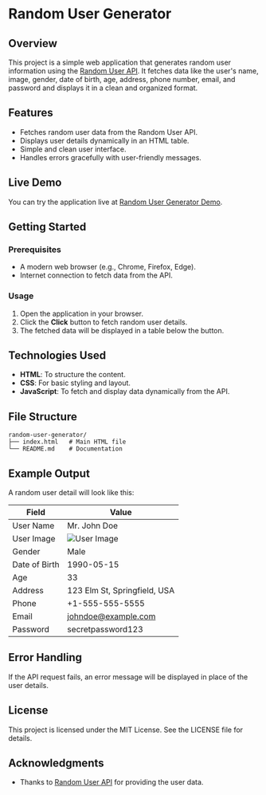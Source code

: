 # Random User Generator

## Overview
This project is a simple web application that generates random user information using the [Random User API](https://randomuser.me/). It fetches data like the user's name, image, gender, date of birth, age, address, phone number, email, and password and displays it in a clean and organized format.

## Features
- Fetches random user data from the Random User API.
- Displays user details dynamically in an HTML table.
- Simple and clean user interface.
- Handles errors gracefully with user-friendly messages.

## Live Demo
You can try the application live at [Random User Generator Demo](https://random-usergen.netlify.app/).

## Getting Started

### Prerequisites
- A modern web browser (e.g., Chrome, Firefox, Edge).
- Internet connection to fetch data from the API.

### Usage
1. Open the application in your browser.
2. Click the **Click** button to fetch random user details.
3. The fetched data will be displayed in a table below the button.

## Technologies Used
- **HTML**: To structure the content.
- **CSS**: For basic styling and layout.
- **JavaScript**: To fetch and display data dynamically from the API.

## File Structure
```
random-user-generator/
├── index.html   # Main HTML file
└── README.md    # Documentation
```

## Example Output
A random user detail will look like this:

| Field       | Value                          |
|-------------|--------------------------------|
| User Name   | Mr. John Doe                  |
| User Image  | ![User Image](user_image_url) |
| Gender      | Male                          |
| Date of Birth | 1990-05-15                   |
| Age         | 33                            |
| Address     | 123 Elm St, Springfield, USA |
| Phone       | +1-555-555-5555              |
| Email       | johndoe@example.com          |
| Password    | secretpassword123            |

## Error Handling
If the API request fails, an error message will be displayed in place of the user details.

## License
This project is licensed under the MIT License. See the LICENSE file for details.

## Acknowledgments
- Thanks to [Random User API](https://randomuser.me/) for providing the user data.

